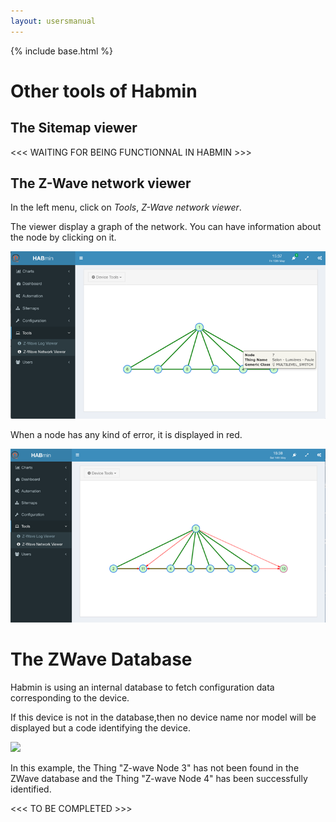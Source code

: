 ```yaml
---
layout: usersmanual
---
```


{% include base.html %}

# Other tools of Habmin

## The Sitemap viewer

<<< WAITING FOR BEING FUNCTIONNAL IN HABMIN >>>

## The Z-Wave network viewer

In the left menu, click on *Tools*, *Z-Wave network viewer*.

The viewer display a graph of the network. You can have information about the node by clicking on it.

![](images/network-viewer.png)

When a node has any kind of error, it is displayed in red.

![](images/network-viever-bad.png)

# The ZWave Database

Habmin is using an internal database to fetch configuration data corresponding to the device.


If this device is not in the database,then no device name nor model will be displayed but a code identifying the device.

![](../Adding_a_new_thing/images/zwave-node-badnode.png)

In this example, the Thing "Z-wave Node 3" has not been found in the ZWave database and the Thing "Z-wave Node 4"  has been successfully identified.

<<< TO BE COMPLETED >>>


